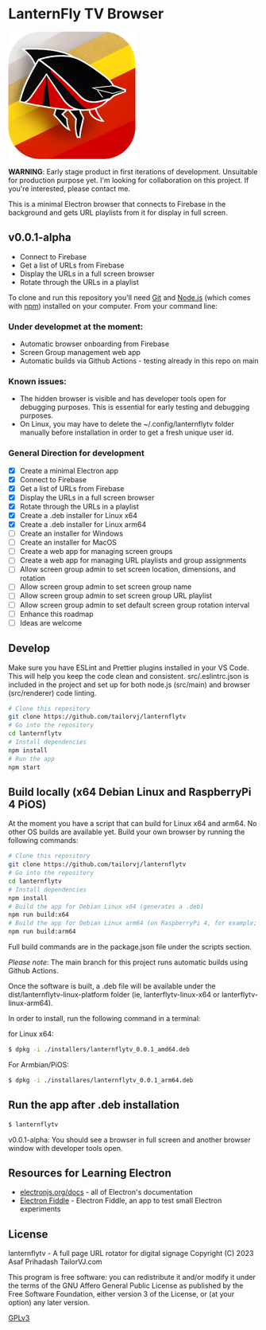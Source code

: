 # LanternFly TV Browser

![LanternFlyTV Logo](docs/images/icon256.png "LanternFlyTV Logo")

**WARNING**: Early stage product in first iterations of development. Unsuitable for production purpose yet. I'm looking for collaboration on this project. If you're interested, please contact me.

This is a minimal Electron browser that connects to Firebase in the background and gets URL playlists from it for display in full screen.

## v0.0.1-alpha

- Connect to Firebase
- Get a list of URLs from Firebase
- Display the URLs in a full screen browser
- Rotate through the URLs in a playlist

To clone and run this repository you'll need [Git](https://git-scm.com) and [Node.js](https://nodejs.org/en/download/) (which comes with [npm](http://npmjs.com)) installed on your computer. From your command line:

### Under developmet at the moment:

- Automatic browser onboarding from Firebase
- Screen Group management web app
- Automatic builds via Github Actions - testing already in this repo on main

### Known issues:

- The hidden browser is visible and has developer tools open for debugging purposes. This is essential for early testing and debugging purposes.
- On Linux, you may have to delete the ~/.config/lanternflytv folder manually before installation in order to get a fresh unique user id.

### General Direction for development

- [X] Create a minimal Electron app
- [X] Connect to Firebase
- [X] Get a list of URLs from Firebase
- [X] Display the URLs in a full screen browser
- [X] Rotate through the URLs in a playlist
- [X] Create a .deb installer for Linux x64
- [X] Create a .deb installer for Linux arm64
- [ ] Create an installer for Windows
- [ ] Create an installer for MacOS
- [ ] Create a web app for managing screen groups
- [ ] Create a web app for managing URL playlists and group assignments
- [ ] Allow screen group admin to set screen location, dimensions, and rotation
- [ ] Allow screen group admin to set screen group name
- [ ] Allow screen group admin to set screen group URL playlist
- [ ] Allow screen group admin to set default screen group rotation interval
- [ ] Enhance this roadmap
- [ ] Ideas are welcome

## Develop

Make sure you have ESLint and Prettier plugins installed in your VS Code. This will help you keep the code clean and consistent. src/.eslintrc.json is included in the project and set up for both node.js (src/main) and browser (src/renderer) code linting.

```bash
# Clone this repository
git clone https://github.com/tailorvj/lanternflytv
# Go into the repository
cd lanternflytv
# Install dependencies
npm install
# Run the app
npm start
```

## Build locally (x64 Debian Linux and RaspberryPi 4 PiOS)

At the moment you have a script that can build for Linux x64 and arm64. No other OS builds are available yet.
Build your own browser by running the following commands:

```bash
# Clone this repository
git clone https://github.com/tailorvj/lanternflytv
# Go into the repository
cd lanternflytv
# Install dependencies
npm install
# Build the app for Debian Linux x64 (generates a .deb)
npm run build:x64
# Build the app for Debian Linux arm64 (on RaspberryPi 4, for example; generates a .deb)
npm run build:arm64
```

Full build commands are in the package.json file under the scripts section.

*Please note*: The main branch for this project runs automatic builds using Github Actions.

Once the software is built, a .deb file will be available under the dist/lanternflytv-linux-platform folder (ie, lanterflytv-linux-x64 or lanterflytv-linux-arm64).

In order to install, run the following command in a terminal:

for Linux x64:

```bash
$ dpkg -i ./installers/lanternflytv_0.0.1_amd64.deb
```

For Armbian/PiOS:

```bash
$ dpkg -i ./installares/lanternflytv_0.0.1_arm64.deb
```

## Run the app after .deb installation

```bash
$ lanternflytv
```

v0.0.1-alpha: You should see a browser in full screen and another browser window with developer tools open.

## Resources for Learning Electron

- [electronjs.org/docs](https://electronjs.org/docs) - all of Electron's documentation
- [Electron Fiddle](https://electronjs.org/fiddle) - Electron Fiddle, an app to test small Electron experiments

## License

lanternflytv - A full page URL rotator for digital signage
Copyright (C) 2023  Asaf Prihadash TailorVJ.com

This program is free software: you can redistribute it and/or modify
it under the terms of the GNU Affero General Public License as
published by the Free Software Foundation, either version 3 of the
License, or (at your option) any later version.

[GPLv3](LICENSE.md)
